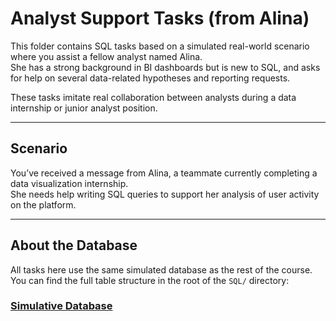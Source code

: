 # Analyst Support Tasks (from Alina)

This folder contains SQL tasks based on a simulated real-world scenario where you assist a fellow analyst named Alina.  
She has a strong background in BI dashboards but is new to SQL, and asks for help on several data-related hypotheses and reporting requests.

These tasks imitate real collaboration between analysts during a data internship or junior analyst position.

---

## Scenario

You’ve received a message from Alina, a teammate currently completing a data visualization internship.  
She needs help writing SQL queries to support her analysis of user activity on the platform.

---

## About the Database

All tasks here use the same simulated database as the rest of the course.  
You can find the full table structure in the root of the `SQL/` directory:

###  [Simulative Database](../../databases/Simulative.md)